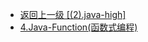 - [返回上一级 [(2).java-high]](2.JavaNotes/(2).java-high/)
- [4.Java-Function(函数式编程)](2.JavaNotes/(2).java-high/4.Java-Function(函数式编程)/)

